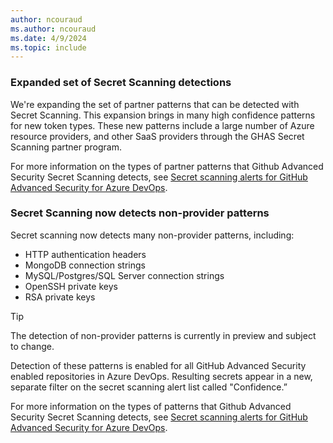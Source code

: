 ```yaml
---
author: ncouraud
ms.author: ncouraud
ms.date: 4/9/2024
ms.topic: include
---
```


### Expanded set of Secret Scanning detections

We're expanding the set of partner patterns that can be detected with Secret Scanning. This expansion brings in many high confidence patterns for new token types. These new patterns include a large number of Azure resource providers, and other SaaS providers through the GHAS Secret Scanning partner program. 

For more information on the types of partner patterns that Github Advanced Security Secret Scanning detects, see [Secret scanning alerts for GitHub Advanced Security for Azure DevOps](/azure/devops/repos/security/github-advanced-security-secret-scanning?view=azure-devops&branch=main#secret-scanning-patterns&preserve-view=true).

### Secret Scanning now detects non-provider patterns

Secret scanning now detects many non-provider patterns, including:
- HTTP authentication headers
- MongoDB connection strings
- MySQL/Postgres/SQL Server connection strings
- OpenSSH private keys
- RSA private keys 

> [!TIP]
> The detection of non-provider patterns is currently in preview and subject to change.

Detection of these patterns is enabled for all GitHub Advanced Security enabled repositories in Azure DevOps. Resulting secrets appear in a new, separate filter on the secret scanning alert list called "Confidence.”

For more information on the types of patterns that Github Advanced Security Secret Scanning detects, see [Secret scanning alerts for GitHub Advanced Security for Azure DevOps](/azure/devops/repos/security/github-advanced-security-secret-scanning?view=azure-devops&branch=main#secret-scanning-patterns&preserve-view=true).

